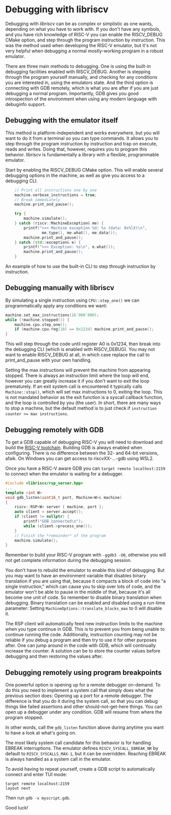 Debugging with libriscv
================

Debugging with *libriscv* can be as complex or simplistic as one wants, depending on what you have to work with. If you don't have any symbols, and you have rich knowledge of RISC-V you can enable the RISCV_DEBUG CMake option, and step through the program instruction by instruction. This was the method used when developing the RISC-V emulator, but it's not very helpful when debugging a normal mostly-working program in a robust emulator.

There are three main methods to debugging. One is using the built-in debugging facilities enabled with RISCV_DEBUG. Another is stepping through the program yourself manually, and checking for any conditions you are interested in, using the emulators state. And the third option is connecting with GDB remotely, which is what you are after if you are just debugging a normal program. Importantly, GDB gives you good introspection of the environment when using any modern language with debuginfo support.

## Debugging with the emulator itself

This method is platform-independent and works everywhere, but you will want to do it from a terminal so you can type commands. It allows you to step through the program instruction by instruction and trap on execute, reads and writes. Doing that, however, requires you to program this behavior. libriscv is fundamentally a library with a flexible, programmable emulator.

Start by enabling the RISCV_DEBUG CMake option. This will enable several debugging options in the machine, as well as give you access to a debugging CLI.

```C++
	// Print all instructions one by one
	machine.verbose_instructions = true;
	// Break immediately
	machine.print_and_pause();

	try {
		machine.simulate();
	} catch (riscv::MachineException& me) {
		printf(">>> Machine exception %d: %s (data: 0x%lX)\n",
				me.type(), me.what(), me.data());
		machine.print_and_pause();
	} catch (std::exception& e) {
		printf(">>> Exception: %s\n", e.what());
		machine.print_and_pause();
	}
```
An example of how to use the built-in CLI to step through instruction by instruction.

## Debugging manually with libriscv

By simulating a single instruction using `CPU::step_one()` we can programmatically apply any conditions we want:

```C++
machine.set_max_instructions(16'000'000);
while (!machine.stopped()) {
    machine.cpu.step_one();
    if (machine.cpu.reg(10) == 0x1234) machine.print_and_pause();
}
```
This will step through the code until register A0 is 0x1234, then break into the debugging CLI (which is enabled with RISCV_DEBUG). You may not want to enable RISCV_DEBUG at all, in which case replace the call to print_and_pause with your own handling.

Setting the max instructions will prevent the machine from appearing stopped. There is always an instruction limit where the loop will end, however you can greatly increase it if you don't want to exit the loop prematurely. If an exit system call is encountered it typically calls `Machine::stop()`, which will set max instructions to 0, exiting the loop. This is not mandated behavior as the exit function is a syscall callback function, and the loop is controlled by you (the user). In short, there are many ways to stop a machine, but the default method is to just check if `instruction counter >= max instructions`.

## Debugging remotely with GDB

To get a GDB capable of debugging RISC-V you will need to download and build the [RISC-V toolchain](https://github.com/riscv-collab/riscv-gnu-toolchain). Building GDB is always enabled when configuring. There is no difference between the 32- and 64-bit versions, afaik. On Windows you can get access to riscvXX-...-gdb using WSL2.

Once you have a RISC-V aware GDB you can `target remote localhost:2159` to connect when the emulator is waiting for a debugger.

```C++
#include <libriscv/rsp_server.hpp>
...
template <int W>
void gdb_listen(uint16_t port, Machine<W>& machine)
{
	riscv::RSP<W> server { machine, port };
	auto client = server.accept();
	if (client != nullptr) {
		printf("GDB connected\n");
		while (client->process_one());
	}
	// Finish the *remainder* of the program
	machine.simulate();
}
```

Remember to build your RISC-V program with `-ggdb3 -O0`, otherwise you will not get complete information during the debugging session.

You don't have to rebuild the emulator to enable this kind of debugging. But you may want to have an environment variable that disables binary translation if you are using that, because it compacts a block of code into "a single instruction," which can cause you to skip over lots of code, and the emulator won't be able to pause in the middle of that, because it's all become one unit of code. So remember to disable binary translation when debugging. Binary translation can be enabled and disabled using a run-time parameter: Setting `MachineOptions::translate_blocks_max` to 0 will disable it.

The RSP client will automatically feed new instruction limits to the machine when you type continue in GDB. This is to prevent you from being unable to continue running the code. Additionally, instruction counting may not be reliable if you debug a program and then try to use it for other purposes after. One can jump around in the code with GDB, which will continually increase the counter. A solution can be to store the counter values before debugging and then restoring the values after.

## Debugging remotely using program breakpoints

One powerful option is opening up for a remote debugger on-demand. To do this you need to implement a system call that simply does what the previous section does: Opening up a port for a remote debugger. The difference is that you do it during the system call, so that you can debug things like failed assertions and other should-not-get-here things. You can open up a debugger under any condition. GDB will resume from where the program stopped.

In other words, call the `gdb_listen` function above during anytime you want to have a look at what's going on.

The most likely system call candidate for this behavior is for handling EBREAK interruptions. The emulator defines `RISCV_SYSCALL_EBREAK_NR` by default to `RISCV_SYSCALLS_MAX-1`, but it can be overridden. Reaching EBREAK is always handled as a system call in the emulator.

To avoid having to repeat yourself, create a GDB script to automatically connect and enter TUI mode:
```
target remote localhost:2159
layout next
```
Then run `gdb -x myscript.gdb`.

Good luck!

